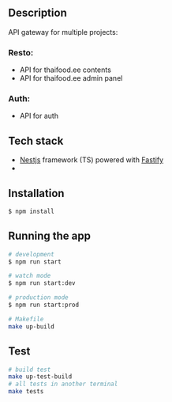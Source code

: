 ## Description

API gateway for multiple projects: 

### Resto: 
  * API for thaifood.ee contents
  * API for thaifood.ee admin panel

### Auth: 
  * API for auth 

## Tech stack
* [Nestjs](https://docs.nestjs.com/) framework (TS) powered with [Fastify](https://fastify.dev/)
* 
## Installation

```bash
$ npm install
```

## Running the app

```bash
# development
$ npm run start

# watch mode
$ npm run start:dev

# production mode
$ npm run start:prod

# Makefile
make up-build
```

## Test

```bash
# build test
make up-test-build
# all tests in another terminal
make tests

```
